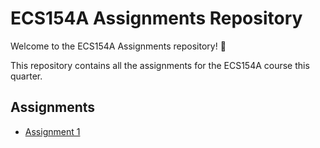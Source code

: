 # ECS154A Assignments Repository

Welcome to the ECS154A Assignments repository! 👋

This repository contains all the assignments for the ECS154A course this quarter.

## Assignments

- [Assignment 1](assignment1/assignment1.md)